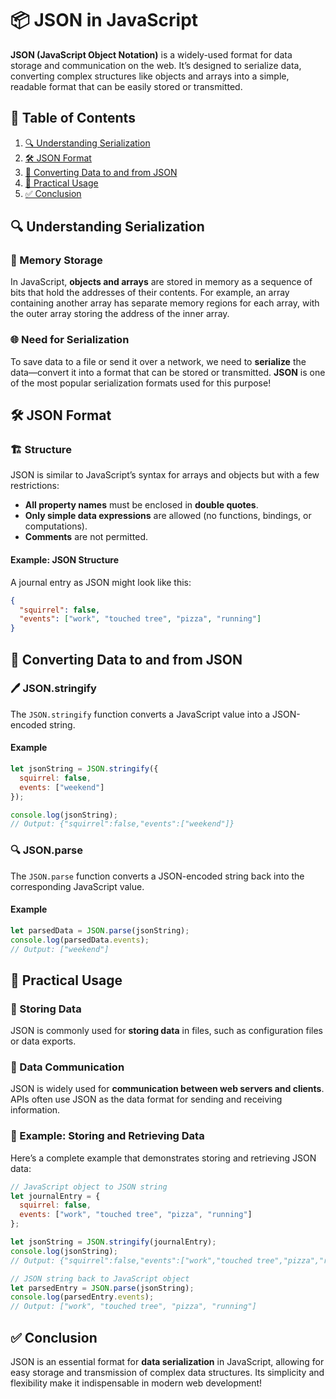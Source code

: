 # 📦 JSON in JavaScript

**JSON (JavaScript Object Notation)** is a widely-used format for data storage and communication on the web. It’s designed to serialize data, converting complex structures like objects and arrays into a simple, readable format that can be easily stored or transmitted.

## 📖 Table of Contents

1. [🔍 Understanding Serialization](#-understanding-serialization)
2. [🛠️ JSON Format](#️-json-format)
3. [🔄 Converting Data to and from JSON](#-converting-data-to-and-from-json)
4. [💼 Practical Usage](#-practical-usage)
5. [✅ Conclusion](#-conclusion)

## 🔍 Understanding Serialization

### 🧠 Memory Storage
In JavaScript, **objects and arrays** are stored in memory as a sequence of bits that hold the addresses of their contents. For example, an array containing another array has separate memory regions for each array, with the outer array storing the address of the inner array.

### 🌐 Need for Serialization
To save data to a file or send it over a network, we need to **serialize** the data—convert it into a format that can be stored or transmitted. **JSON** is one of the most popular serialization formats used for this purpose!

## 🛠️ JSON Format

### 🏗️ Structure
JSON is similar to JavaScript’s syntax for arrays and objects but with a few restrictions:

- **All property names** must be enclosed in **double quotes**.
- **Only simple data expressions** are allowed (no functions, bindings, or computations).
- **Comments** are not permitted.

#### Example: JSON Structure
A journal entry as JSON might look like this:

```json
{
  "squirrel": false,
  "events": ["work", "touched tree", "pizza", "running"]
}
```

## 🔄 Converting Data to and from JSON

### 🖊️ JSON.stringify
The `JSON.stringify` function converts a JavaScript value into a JSON-encoded string.

#### Example
```javascript
let jsonString = JSON.stringify({
  squirrel: false,
  events: ["weekend"]
});

console.log(jsonString);
// Output: {"squirrel":false,"events":["weekend"]}
```

### 🔍 JSON.parse
The `JSON.parse` function converts a JSON-encoded string back into the corresponding JavaScript value.

#### Example
```javascript
let parsedData = JSON.parse(jsonString);
console.log(parsedData.events);
// Output: ["weekend"]
```

## 💼 Practical Usage

### 📂 Storing Data
JSON is commonly used for **storing data** in files, such as configuration files or data exports.

### 🔄 Data Communication
JSON is widely used for **communication between web servers and clients**. APIs often use JSON as the data format for sending and receiving information.

### 📝 Example: Storing and Retrieving Data
Here’s a complete example that demonstrates storing and retrieving JSON data:

```javascript
// JavaScript object to JSON string
let journalEntry = {
  squirrel: false,
  events: ["work", "touched tree", "pizza", "running"]
};

let jsonString = JSON.stringify(journalEntry);
console.log(jsonString);
// Output: {"squirrel":false,"events":["work","touched tree","pizza","running"]}

// JSON string back to JavaScript object
let parsedEntry = JSON.parse(jsonString);
console.log(parsedEntry.events);
// Output: ["work", "touched tree", "pizza", "running"]
```

## ✅ Conclusion
JSON is an essential format for **data serialization** in JavaScript, allowing for easy storage and transmission of complex data structures. Its simplicity and flexibility make it indispensable in modern web development!
